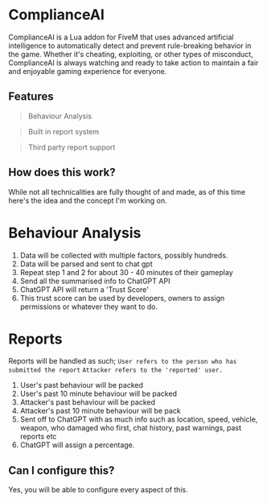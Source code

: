 # ComplianceAI
ComplianceAI is a Lua addon for FiveM that uses advanced artificial intelligence to automatically detect and prevent rule-breaking behavior in the game. Whether it's cheating, exploiting, or other types of misconduct, ComplianceAI is always watching and ready to take action to maintain a fair and enjoyable gaming experience for everyone.

## Features
> Behaviour Analysis

> Built in report system

> Third party report support

## How does this work?
While not all technicalities are fully thought of and made, as of this time here's the idea and the concept I'm working on.

# Behaviour Analysis
1. Data will be collected with multiple factors, possibly hundreds.
2. Data will be parsed and sent to chat gpt
3. Repeat step 1 and 2 for about 30 - 40 minutes of their gameplay
4. Send all the summarised info to ChatGPT API
5. ChatGPT API will return a 'Trust Score'
6. This trust score can be used by developers, owners to assign permissions or whatever they want to do.

# Reports
Reports will be handled as such;
`User refers to the person who has submitted the report`
`Attacker refers to the 'reported' user.`

1. User's past behaviour will be packed
2. User's past 10 minute behaviour will be packed
3. Attacker's past behaviour will be packed
4. Attacker's past 10 minute behaviour will be pack
5. Sent off to ChatGPT with as much info such as location, speed, vehicle, weapon, who damaged who first, chat history, past warnings, past reports etc
6. ChatGPT will assign a percentage.

## Can I configure this?
Yes, you will be able to configure every aspect of this.
